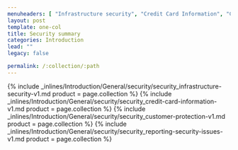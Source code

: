 ```yaml
---
menuheaders: [ "Infrastructure security", "Credit Card Information", "Customer protection", "Reporting security issues" ]
layout: post
template: one-col
title: Security summary
categories: Introduction
lead: ""
legacy: false

permalink: /:collection/:path
---
```





<a href="#infrastructure-security"></a>{% include _inlines/Introduction/General/security/security_infrastructure-security-v1.md  product = page.collection %}
<a href="#credit-card-information"></a>{% include _inlines/Introduction/General/security/security_credit-card-information-v1.md  product = page.collection %}
<a href="#customer-protection"></a>{% include _inlines/Introduction/General/security/security_customer-protection-v1.md  product = page.collection %}
<a href="#reporting-security-issues"></a>{% include _inlines/Introduction/General/security/security_reporting-security-issues-v1.md  product = page.collection %}